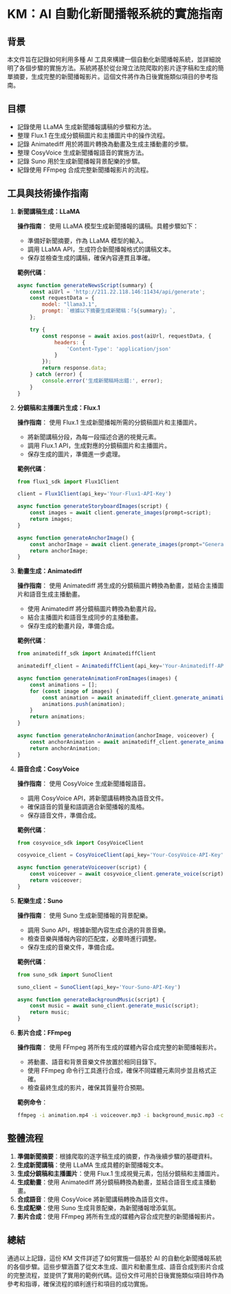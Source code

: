 # KM：AI 自動化新聞播報系統的實施指南

## 背景

本文件旨在記錄如何利用多種 AI 工具來構建一個自動化新聞播報系統，並詳細說明了各個步驟的實施方法。系統將基於從台灣立法院爬取的影片逐字稿和生成的簡單摘要，生成完整的新聞播報影片。這個文件將作為日後實施類似項目的參考指南。

## 目標

- 記錄使用 LLaMA 生成新聞播報講稿的步驟和方法。
- 整理 Flux.1 在生成分鏡稿圖片和主播圖片中的操作流程。
- 記錄 Animatediff 用於將圖片轉換為動畫及生成主播動畫的步驟。
- 整理 CosyVoice 生成新聞播報語音的實施方法。
- 記錄 Suno 用於生成新聞播報背景配樂的步驟。
- 紀錄使用 FFmpeg 合成完整新聞播報影片的流程。

## 工具與技術操作指南

1. **新聞講稿生成：LLaMA**

   **操作指南**：
   使用 LLaMA 模型生成新聞播報的講稿。具體步驟如下：
   - 準備好新聞摘要，作為 LLaMA 模型的輸入。
   - 調用 LLaMA API，生成符合新聞播報格式的講稿文本。
   - 保存並檢查生成的講稿，確保內容連貫且準確。

   **範例代碼**：
   ```javascript
   async function generateNewsScript(summary) {
       const aiUrl = 'http://211.22.118.146:11434/api/generate';
       const requestData = {
           model: "llama3.1",
           prompt: `根據以下摘要生成新聞稿：「${summary}」`,
       };

       try {
           const response = await axios.post(aiUrl, requestData, {
               headers: {
                   'Content-Type': 'application/json'
               }
           });
           return response.data;
       } catch (error) {
           console.error('生成新聞稿時出錯:', error);
       }
   }
   ```

2. **分鏡稿和主播圖片生成：Flux.1**

   **操作指南**：
   使用 Flux.1 生成新聞播報所需的分鏡稿圖片和主播圖片。
   - 將新聞講稿分段，為每一段描述合適的視覺元素。
   - 調用 Flux.1 API，生成對應的分鏡稿圖片和主播圖片。
   - 保存生成的圖片，準備進一步處理。

   **範例代碼**：
   ```javascript
   from flux1_sdk import Flux1Client

   client = Flux1Client(api_key='Your-Flux1-API-Key')

   async function generateStoryboardImages(script) {
       const images = await client.generate_images(prompt=script);
       return images;
   }

   async function generateAnchorImage() {
       const anchorImage = await client.generate_images(prompt="Generate an image of a news anchor");
       return anchorImage;
   }
   ```

3. **動畫生成：Animatediff**

   **操作指南**：
   使用 Animatediff 將生成的分鏡稿圖片轉換為動畫，並結合主播圖片和語音生成主播動畫。
   - 使用 Animatediff 將分鏡稿圖片轉換為動畫片段。
   - 結合主播圖片和語音生成同步的主播動畫。
   - 保存生成的動畫片段，準備合成。

   **範例代碼**：
   ```javascript
   from animatediff_sdk import AnimatediffClient

   animatediff_client = AnimatediffClient(api_key='Your-Animatediff-API-Key')

   async function generateAnimationFromImages(images) {
       const animations = [];
       for (const image of images) {
           const animation = await animatediff_client.generate_animation(image);
           animations.push(animation);
       }
       return animations;
   }

   async function generateAnchorAnimation(anchorImage, voiceover) {
       const anchorAnimation = await animatediff_client.generate_animation_with_voice(image=anchorImage, voice=voiceover);
       return anchorAnimation;
   }
   ```

4. **語音合成：CosyVoice**

   **操作指南**：
   使用 CosyVoice 生成新聞播報語音。
   - 調用 CosyVoice API，將新聞講稿轉換為語音文件。
   - 確保語音的質量和語調適合新聞播報的風格。
   - 保存語音文件，準備合成。

   **範例代碼**：
   ```javascript
   from cosyvoice_sdk import CosyVoiceClient

   cosyvoice_client = CosyVoiceClient(api_key='Your-CosyVoice-API-Key')

   async function generateVoiceover(script) {
       const voiceover = await cosyvoice_client.generate_voice(script);
       return voiceover;
   }
   ```

5. **配樂生成：Suno**

   **操作指南**：
   使用 Suno 生成新聞播報的背景配樂。
   - 調用 Suno API，根據新聞內容生成合適的背景音樂。
   - 檢查音樂與播報內容的匹配度，必要時進行調整。
   - 保存生成的音樂文件，準備合成。

   **範例代碼**：
   ```javascript
   from suno_sdk import SunoClient

   suno_client = SunoClient(api_key='Your-Suno-API-Key')

   async function generateBackgroundMusic(script) {
       const music = await suno_client.generate_music(script);
       return music;
   }
   ```

6. **影片合成：FFmpeg**

   **操作指南**：
   使用 FFmpeg 將所有生成的媒體內容合成完整的新聞播報影片。
   - 將動畫、語音和背景音樂文件放置於相同目錄下。
   - 使用 FFmpeg 命令行工具進行合成，確保不同媒體元素同步並且格式正確。
   - 檢查最終生成的影片，確保其質量符合預期。

   **範例命令**：
   ```bash
   ffmpeg -i animation.mp4 -i voiceover.mp3 -i background_music.mp3 -c:v copy -c:a aac final_news_video.mp4
   ```

## 整體流程

1. **準備新聞摘要**：根據爬取的逐字稿生成的摘要，作為後續步驟的基礎資料。
2. **生成新聞講稿**：使用 LLaMA 生成具體的新聞播報文本。
3. **生成分鏡稿和主播圖片**：使用 Flux.1 生成視覺元素，包括分鏡稿和主播圖片。
4. **生成動畫**：使用 Animatediff 將分鏡稿轉換為動畫，並結合語音生成主播動畫。
5. **合成語音**：使用 CosyVoice 將新聞講稿轉換為語音文件。
6. **生成配樂**：使用 Suno 生成背景配樂，為新聞播報增添氣氛。
7. **影片合成**：使用 FFmpeg 將所有生成的媒體內容合成完整的新聞播報影片。

## 總結

通過以上記錄，這份 KM 文件詳述了如何實施一個基於 AI 的自動化新聞播報系統的各個步驟。這些步驟涵蓋了從文本生成、圖片和動畫生成、語音合成到影片合成的完整流程，並提供了實用的範例代碼。這份文件可用於日後實施類似項目時作為參考和指導，確保流程的順利進行和項目的成功實施。
